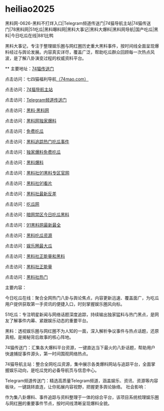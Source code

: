# heiliao2025
黑料网-0626-黑料不打烊入口|Telegram频道传送门|74猫导航主站|74猫传送门|78黑料网|51吃瓜|黑料曝料网|黑料大事记|黑料大爆料|黑料网导航|国产吃瓜|黑料|今日吃瓜在线|881比鸭

黑料大事记，专注于整理娱乐圈与网红圈历史重大黑料事件，按时间线全面呈现爆料经过与舆论发展。内容真实详尽，覆盖广泛，帮助吃瓜群众回顾每一次热点风波，是了解八卦演变过程的权威资料平台。

** 主要地址：<a href="https://74mao.com/">74猫传送门</a>

点击访问：七四猫福利导航<a href="https://74mao.com/">（74mao.com）</a>

点击访问：<a href="https://74mao.com/">74猫导航主站</a>

点击访问：<a href="https://74mao.com/">Telegram频道传送门</a>

点击访问：<a href="https://heiliaolvzlu3.pages.dev">黑料·黑料网</a>

点击访问：<a href="https://heiliaoyvnrda.pages.dev">黑料网独家爆料</a>

点击访问：<a href="https://heiliaoxey7ic.pages.dev">免费吃瓜</a>

点击访问：<a href="https://heiliaoal51na.pages.dev">黑料追踪热门吃瓜事件</a>

点击访问：<a href="https://heiliaoavkush.pages.dev">独家爆料免费吃瓜</a>

点击访问：<a href="https://hj-143.pages.dev/">黑料爆料</a>

点击访问：<a href="https://cg11-1.pages.dev/">黑料社91黑料专区官网</a>

点击访问：<a href="https://hl405.pages.dev/">黑料社91看片</a>

点击访问：<a href="https://hl403.pages.dev/">黑料社最新反差</a>

点击访问：<a href="https://hl406.pages.dev/">吃瓜网</a>

点击访问：<a href="https://cg58-1.pages.dev/">暗网禁区今日吃瓜黑料</a>

点击访问：<a href="https://cg963.pages.dev/">91黑料网最新最全</a>

点击访问：<a href="https://hl400.pages.dev/">黑料吃瓜资源</a>

点击访问：<a href="https://hl399.pages.dev/">娱乐圈最大瓜</a>

点击访问：<a href="https://hl398.pages.dev/">黑料社正能量和黑料</a>

点击访问：<a href="https://hl396.pages.dev/">黑料社正能量</a>

点击访问：<a href="https://hl402.pages.dev/">黑料社热门</a>

主要内容：

今日吃瓜在线：聚合全网热门八卦与舆论焦点，内容更新迅速、覆盖面广，为吃瓜用户提供获取第一手资讯的便捷入口，时刻掌握娱乐圈风向标。

51吃瓜：专注明星新闻与网络话题深度追踪，持续输出独家猛料与热门黑点，是网友了解事件内幕、紧跟娱乐动态的重要平台。

黑料：透视娱乐圈与网红圈不为人知的一面，深入解析争议事件与热点话题，还原真相，是揭秘背后故事的核心阵地。

74猫传送门：汇集各大爆料平台资源，一键直达当下最火的八卦话题，帮助用户快速捕捉事件源头，第一时间围观网络热点。

74猫导航主站：整合全网吃瓜资源，集中展示各类爆料网站与追踪平台，全面掌握娱乐动向，是吃瓜党的必备导航页与信息中心。

Telegram频道传送门：精选高质量Telegram频道，涵盖娱乐、资讯、资源等内容板块，一键跳转直连，让你拓展内容视野，把握更多舆论脉络。
社会影响：

作为集八卦爆料、事件追踪与资料整理于一体的综合平台，该项目系统梳理娱乐圈与网红圈的重要事件节点，按时间线清晰呈现爆料全貌。
<span style="display:none;">[Canonical link](）</span>

